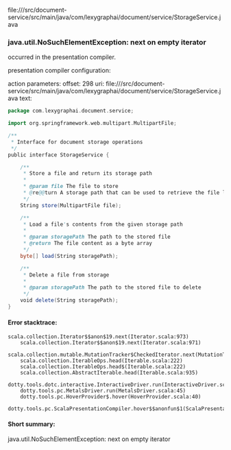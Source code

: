 file://<WORKSPACE>/src/document-service/src/main/java/com/lexygraphai/document/service/StorageService.java
### java.util.NoSuchElementException: next on empty iterator

occurred in the presentation compiler.

presentation compiler configuration:


action parameters:
offset: 298
uri: file://<WORKSPACE>/src/document-service/src/main/java/com/lexygraphai/document/service/StorageService.java
text:
```scala
package com.lexygraphai.document.service;

import org.springframework.web.multipart.MultipartFile;

/**
 * Interface for document storage operations
 */
public interface StorageService {

    /**
     * Store a file and return its storage path
     *
     * @param file The file to store
     * @re@@turn A storage path that can be used to retrieve the file later
     */
    String store(MultipartFile file);

    /**
     * Load a file's contents from the given storage path
     *
     * @param storagePath The path to the stored file
     * @return The file content as a byte array
     */
    byte[] load(String storagePath);

    /**
     * Delete a file from storage
     *
     * @param storagePath The path to the stored file to delete
     */
    void delete(String storagePath);
}

```



#### Error stacktrace:

```
scala.collection.Iterator$$anon$19.next(Iterator.scala:973)
	scala.collection.Iterator$$anon$19.next(Iterator.scala:971)
	scala.collection.mutable.MutationTracker$CheckedIterator.next(MutationTracker.scala:76)
	scala.collection.IterableOps.head(Iterable.scala:222)
	scala.collection.IterableOps.head$(Iterable.scala:222)
	scala.collection.AbstractIterable.head(Iterable.scala:935)
	dotty.tools.dotc.interactive.InteractiveDriver.run(InteractiveDriver.scala:164)
	dotty.tools.pc.MetalsDriver.run(MetalsDriver.scala:45)
	dotty.tools.pc.HoverProvider$.hover(HoverProvider.scala:40)
	dotty.tools.pc.ScalaPresentationCompiler.hover$$anonfun$1(ScalaPresentationCompiler.scala:376)
```
#### Short summary: 

java.util.NoSuchElementException: next on empty iterator
